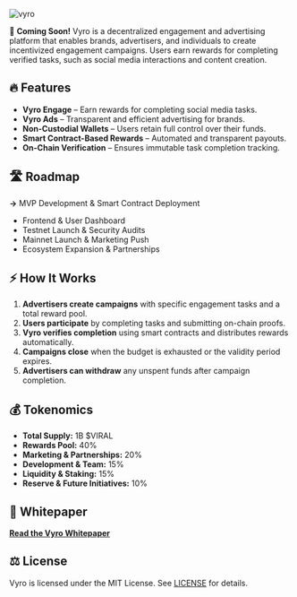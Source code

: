 ![vyro](https://vyro-xyz.github.io/assets/vyro.png)


🚀 **Coming Soon!** Vyro is a decentralized engagement and advertising platform that enables brands, advertisers, and individuals to create incentivized engagement campaigns. Users earn rewards for completing verified tasks, such as social media interactions and content creation.

## 🔥 Features
- **Vyro Engage** – Earn rewards for completing social media tasks.
- **Vyro Ads** – Transparent and efficient advertising for brands.
- **Non-Custodial Wallets** – Users retain full control over their funds.
- **Smart Contract-Based Rewards** – Automated and transparent payouts.
- **On-Chain Verification** – Ensures immutable task completion tracking.

## 🛣 Roadmap
**->** MVP Development & Smart Contract Deployment
-  Frontend & User Dashboard
-  Testnet Launch & Security Audits
-  Mainnet Launch & Marketing Push
-  Ecosystem Expansion & Partnerships

## ⚡ How It Works
1. **Advertisers create campaigns** with specific engagement tasks and a total reward pool.
2. **Users participate** by completing tasks and submitting on-chain proofs.
3. **Vyro verifies completion** using smart contracts and distributes rewards automatically.
4. **Campaigns close** when the budget is exhausted or the validity period expires.
5. **Advertisers can withdraw** any unspent funds after campaign completion.

## 💰 Tokenomics
- **Total Supply:** 1B $VIRAL
- **Rewards Pool:** 40%
- **Marketing & Partnerships:** 20%
- **Development & Team:** 15%
- **Liquidity & Staking:** 15%
- **Reserve & Future Initiatives:** 10%


## 📄 Whitepaper
[**Read the Vyro Whitepaper**](https://vyro-xyz.github.io/assets/vyro-whitepaper-and-tokenomics.pdf)

## ⚖ License
Vyro is licensed under the MIT License. See [LICENSE](LICENSE) for details.
